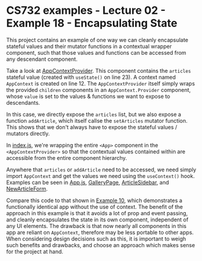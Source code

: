 # CS732 examples - Lecture 02 - Example 18 - Encapsulating State
This project contains an example of one way we can cleanly encapsulate stateful values and their mutator functions in a contextual wrapper component, such that those values and functions can be accessed from any descendant component.

Take a look at [AppContextProvider](./src/AppContextProvider.js). This component contains the `articles` stateful value (created with `useState()` on line 23). A context named `AppContext` is created on line 12. The `AppContextProvider` itself simply wraps the provided `children` components in an `AppContext.Provider` component, whose `value` is set to the values & functions we want to expose to descendants.

In this case, we directly expose the `articles` list, but we also expose a function `addArticle`, which itself callse the `setArticles` mutator function. This shows that we don't always have to expose the stateful values / mutators directly.

In [index.js](./src/index.js), we're wrapping the entire `<App>` component in the `<AppContextProvider>` so that the contextual values contained within are accessible from the entire component hierarchy.

Anywhere that `articles` or `addArticle` need to be accessed, we need simply import `AppContext` and get the values we need using the `useContext()` hook. Examples can be seen in [App.js](./src/App.js), [GalleryPage](./src/GalleryPage.js), [ArticleSidebar](./src/ArticleSidebar.js), and [NewArticleForm](./src/NewArticleForm.js).

Compare this code to that shown in [Example 10](../example-10-routing-02), which demonstrates a functionally identical app without the use of context. The benefit of the approach in this example is that it avoids a lot of prop and event passing, and cleanly encapsulates the state in its own component, independent of any UI elements. The drawback is that now nearly all components in this app are reliant on `AppContext`, therefore may be less portable to other apps. When considering design decisions such as this, it is important to weigh such benefits and drawbacks, and choose an approach which makes sense for the project at hand.